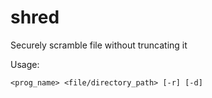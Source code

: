 # shred
Securely scramble file without truncating it

Usage:
```
<prog_name> <file/directory_path> [-r] [-d]
```
